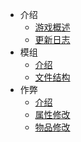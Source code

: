 <!-- _sidebar.md -->

* 介绍
  * [游戏概述](/introduction.md)
  * [更新日志](/docs/更新日志.md)
* 模组
  * [介绍](/docs/mod/overview.md)
  * [文件结构](/docs/mod/文件结构.md)
* 作弊
  * [介绍](/docs/cheat/overview.md)
  * [属性修改](/docs/cheat/属性修改.md)
  * [物品修改](/docs/cheat/物品修改.md)

